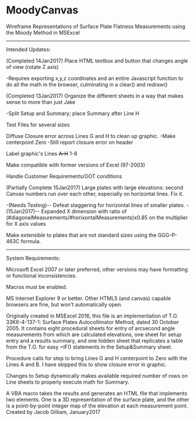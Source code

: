 # MoodyCanvas
Wireframe Representations of Surface Plate Flatness Measurements using the Moody Method in MSExcel
_______________________________________________________________________________________________

Intended Updates:

(Completed 14Jan2017) Place HTML textbox and button that changes angle of view (rotate Z axis)

-Requires exporting x,y,z coordinates and an entire Javascript function to do all the math in the browser, culminating in a clear() and redraw()
  
(Completed 13Jan2017) Organize the different sheets in a way that makes sense to more than just Jake

  -Split Setup and Summary; place Summary after Line H

Test Files for several sizes

Diffuse Closure error across Lines G and H to clean up graphic.
  -Make centerpoint Zero
  -Still report closure error on header
  
Label graphic's Lines <strike>A-H</strike> 1-8

Make compatible with former versions of Excel (97-2003)

Handle Customer Requirements/OOT conditions

(Partially Complete 15Jan2017) Large plates with large elevations: second Canvas numbers run over each other, especially on horizontal lines. Fix it.

  -(Needs Testing)-- Defeat staggering for horizontal lines of smaller plates.
  -(15Jan2017)-- Expanded X dimension with ratio of (#diagonalMeasurements/#horixontalMeasurements)x0.85 on the multiplier for X axis values

Make extensible to plates that are not standard sizes using the GGG-P-463C formula.
_______________________________________________________________________________________________

System Requirements:

Microsoft Excel 2007 or later preferred, other versions may have formatting or functional inconsistencies.

Macros must be enabled.

MS Internet Explorer 9 or better. Other HTML5 (and canvas) capable browsers are fine, but won't automatically open.

Originally created in MSExcel 2016, this file is an implementation of T.O. 33K6-4-137-1: Surface Plates Autocollimator Method, dated 30 October 2005. It contains eight procedural sheets for entry of arcsecond angle measurements from which are calculated elevations, one sheet for setup entry and a results summary, and one hidden sheet that replicates a table from the T.O. for easy =IF() statements in the Setup&Summary sheet.

Procedure calls for step to bring Lines G and H centerpoint to Zero with the Lines A and B. I have skipped this to show closure error in graphic.

Changes to Setup dynamically makes available required number of rows on Line sheets to properly execute math for Summary.

A VBA macro takes the results and generates an HTML file that implements two <canvas> elements. One is a 3D representation of the surface plate, and the other is a point-by-point integer map of the elevation at each measurement point.
Created by Jacob Gilliam, January2017
